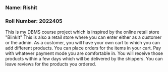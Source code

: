 ### Name: Rishit
### Roll Number: 2022405

This is my DBMS course project which is inspired by the online retail store "BlinkIt"
This is also a retail store where you can enter either as a customer or the admin.
As a customer, you will have your own cart to which you can add different products.
You can place orders for the items in your cart.
Pay with whatever payment mode you are comfortable in.
You will receive those products within a few days which will be delivered by the shippers.
You can leave reviews for the products you ordered.
